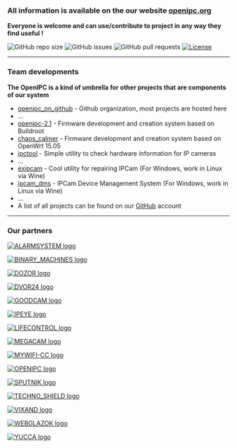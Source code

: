 
### All information is available on the our website [openipc.org](https://openipc.org)

**Everyone is welcome and can use/contribute to project in any way they find useful !**

![GitHub repo size](https://img.shields.io/github/repo-size/OpenIPC/openipc.github.io)
![GitHub issues](https://img.shields.io/github/issues/OpenIPC/openipc.github.io)
![GitHub pull requests](https://img.shields.io/github/issues-pr/OpenIPC/openipc.github.io)
[![License](https://img.shields.io/github/license/OpenIPC/openipc.github.io)](https://opensource.org/licenses/MIT)

-----

### Team developments

**The OpenIPC is a kind of umbrella for other projects that are components of our system**

* [openipc_on_github](https://github.com/OpenIPC/) - Github organization, most projects are hosted here
* ...
* [openipc-2.1](https://openipc.github.io/openipc-2.1) - Firmware development and creation system based on Buildroot
* [chaos_calmer](https://github.com/OpenIPC/chaos_calmer) - Firmware development and creation system based on OpenWrt 15.05
* [ipctool](https://openipc.github.io/ipctool) - Simple utility to check hardware information for IP cameras
* ...
* [exipcam](http://team.openipc.org/exipcam/) - Cool utility for repairing IPCam (For Windows, work in Linux via Wine)
* [ipcam_dms](http://team.openipc.org/ipcam_dms/) - IPCam Device Management System (For Windows, work in Linux via Wine)
* ...
* A list of all projects can be found on our [GitHub](https://github.com/OpenIPC) account

-----

### Our partners

[![ALARMSYSTEM logo](https://openipc.github.io/images/partner_alarmsystem_mini.png "ALARMSYSTEM logo")](https://alarmsystem-cctv.ru/product-category/cctv-products/cctv-cameras/ip-cameras-cctv/?swoof=1&product_brands=openipc&really_curr_tax=189-product_cat)

[![BINARY_MACHINES logo](https://openipc.github.io/images/partner_binary-machines_mini.png "BINARY_MACHINES logo")](http://bmachines.ru)

[![DOZOR logo](https://openipc.github.io/images/partner_dozor_mini.png "DOZOR logo")](https://dozor-smart.ru)

[![DVOR24 logo](https://openipc.github.io/images/partner_dvor24_mini.png "DVOR24 logo")](https://dvor24.ru)

[![GOODCAM logo](https://openipc.github.io/images/partner_goodcam_mini.png "GOODCAM logo")](https://www.goodcam.io)

[![IPEYE logo](https://openipc.github.io/images/partner_ipeye_mini.png "IPEYE logo")](https://ipeye.ru)

[![LIFECONTROL logo](https://openipc.github.io/images/partner_lifecontrol_mini.png "LIFECONTROL logo")](https://lifecontrol.ru/)

[![MEGACAM logo](https://openipc.github.io/images/partner_megacam_mini.png "MEGACAM logo")](http://megacam.kz)

[![MYWIFI-CC logo](https://openipc.github.io/images/partner_mywifi-cc_mini.png "MYWIFI-CC logo")](https://xn--80aaaf0bh2e7a5c.xn--p1ai/)

[![OPENIPC logo](https://openipc.github.io/images/partner_openipc_mini.png "OPENIPC logo")](https://openipc.org)

[![SPUTNIK logo](https://openipc.github.io/images/partner_sputnik_mini.png "SPUTNIK logo")](https://sputnik.systems)

[![TECHNO_SHIELD logo](https://openipc.github.io/images/partner_techno-shield_mini.png "TECHNO_SCHIELD logo")](https://msvoko.ru)

[![VIXAND logo](https://openipc.github.io/images/partner_vixand_mini.png "VIXAND logo")](http://vixand.ru)

[![WEBGLAZOK logo](https://openipc.github.io/images/partner_webglazok_mini.png "WEBGLAZOK logo")](https://webglazok.com)

[![YUCCA logo](https://openipc.github.io/images/partner_yucca_mini.png "YUCCA logo")](https://yucca.app/en)




